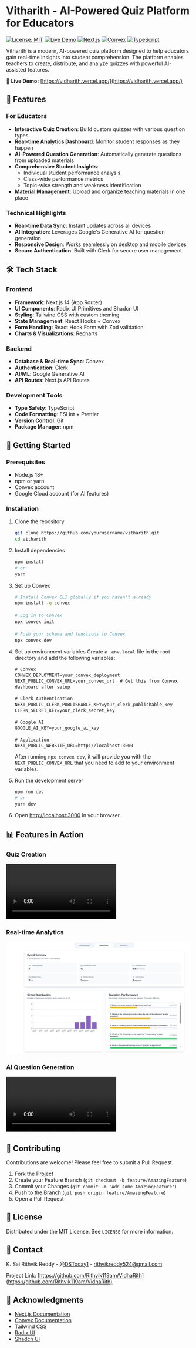# Vitharith - AI-Powered Quiz Platform for Educators

[![License: MIT](https://img.shields.io/badge/License-MIT-yellow.svg)](https://opensource.org/licenses/MIT)
[![Live Demo](https://img.shields.io/badge/Live%20Demo-Visit%20Site-brightgreen)](https://vidharith.vercel.app/)
[![Next.js](https://img.shields.io/badge/Next.js-14.2.28-000000?logo=next.js)](https://nextjs.org/)
[![Convex](https://img.shields.io/badge/Convex-1.23.0-0072F5)](https://www.convex.dev/)
[![TypeScript](https://img.shields.io/badge/TypeScript-5.0.0-3178C6?logo=typescript)](https://www.typescriptlang.org/)

Vitharith is a modern, AI-powered quiz platform designed to help educators gain real-time insights into student comprehension. The platform enables teachers to create, distribute, and analyze quizzes with powerful AI-assisted features.

🔗 **Live Demo:** [https://vidharith.vercel.app/](https://vidharith.vercel.app/)

## 🚀 Features

### For Educators
- **Interactive Quiz Creation**: Build custom quizzes with various question types
- **Real-time Analytics Dashboard**: Monitor student responses as they happen
- **AI-Powered Question Generation**: Automatically generate questions from uploaded materials
- **Comprehensive Student Insights**:
  - Individual student performance analysis
  - Class-wide performance metrics
  - Topic-wise strength and weakness identification
- **Material Management**: Upload and organize teaching materials in one place

### Technical Highlights
- **Real-time Data Sync**: Instant updates across all devices
- **AI Integration**: Leverages Google's Generative AI for question generation
- **Responsive Design**: Works seamlessly on desktop and mobile devices
- **Secure Authentication**: Built with Clerk for secure user management

## 🛠️ Tech Stack

### Frontend
- **Framework**: Next.js 14 (App Router)
- **UI Components**: Radix UI Primitives and Shadcn UI
- **Styling**: Tailwind CSS with custom theming
- **State Management**: React Hooks + Convex
- **Form Handling**: React Hook Form with Zod validation
- **Charts & Visualizations**: Recharts

### Backend
- **Database & Real-time Sync**: Convex
- **Authentication**: Clerk
- **AI/ML**: Google Generative AI
- **API Routes**: Next.js API Routes

### Development Tools
- **Type Safety**: TypeScript
- **Code Formatting**: ESLint + Prettier
- **Version Control**: Git
- **Package Manager**: npm

## 🚀 Getting Started

### Prerequisites
- Node.js 18+
- npm or yarn
- Convex account
- Google Cloud account (for AI features)

### Installation
1. Clone the repository
   ```bash
   git clone https://github.com/yourusername/vitharith.git
   cd vitharith
   ```

2. Install dependencies
   ```bash
   npm install
   # or
   yarn
   ```

3. Set up Convex
   ```bash
   # Install Convex CLI globally if you haven't already
   npm install -g convex
   
   # Log in to Convex
   npx convex init
   
   # Push your schema and functions to Convex
   npx convex dev
   ```

4. Set up environment variables
   Create a `.env.local` file in the root directory and add the following variables:
   
   ```env
   # Convex
   CONVEX_DEPLOYMENT=your_convex_deployment
   NEXT_PUBLIC_CONVEX_URL=your_convex_url  # Get this from Convex dashboard after setup
   
   # Clerk Authentication
   NEXT_PUBLIC_CLERK_PUBLISHABLE_KEY=your_clerk_publishable_key
   CLERK_SECRET_KEY=your_clerk_secret_key
   
   # Google AI
   GOOGLE_AI_KEY=your_google_ai_key
   
   # Application
   NEXT_PUBLIC_WEBSITE_URL=http://localhost:3000
   ```
   
   After running `npx convex dev`, it will provide you with the `NEXT_PUBLIC_CONVEX_URL` that you need to add to your environment variables.

4. Run the development server
   ```bash
   npm run dev
   # or
   yarn dev
   ```

5. Open [http://localhost:3000](http://localhost:3000) in your browser

## 📊 Features in Action

### Quiz Creation
![Quiz Creation Demo](/public/readme/quiz-creation.mp4)

### Real-time Analytics
![Analytics Dashboard](/public/readme/analytics.png)

### AI Question Generation
![AI Question Generation](/public/readme/ai-question.mp4)

## 🤝 Contributing

Contributions are welcome! Please feel free to submit a Pull Request.

1. Fork the Project
2. Create your Feature Branch (`git checkout -b feature/AmazingFeature`)
3. Commit your Changes (`git commit -m 'Add some AmazingFeature'`)
4. Push to the Branch (`git push origin feature/AmazingFeature`)
5. Open a Pull Request

## 📄 License

Distributed under the MIT License. See `LICENSE` for more information.

## 📧 Contact

K. Sai Rithvik Reddy - [@DSToday1](https://x.com/DSToday1) - rithvikreddy524@gmail.com

Project Link: [https://github.com/Rithvik119am/VidhaRith](https://github.com/Rithvik119am/VidhaRith)

## 🙏 Acknowledgments

- [Next.js Documentation](https://nextjs.org/docs)
- [Convex Documentation](https://docs.convex.dev/)
- [Tailwind CSS](https://tailwindcss.com/docs)
- [Radix UI](https://www.radix-ui.com/)
- [Shadcn UI](https://ui.shadcn.com/)
